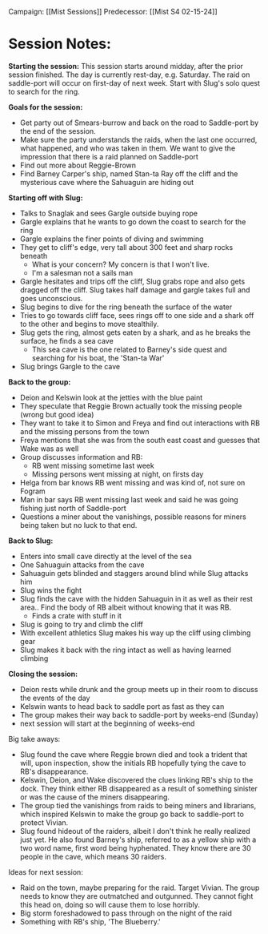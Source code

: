 Campaign: [[Mist Sessions]]
Predecessor: [[Mist S4 02-15-24]]

# Session Notes:

**Starting the session:**
This session starts around midday, after the prior session finished. The day is currently rest-day, e.g. Saturday. The raid on saddle-port will occur on first-day of next week. Start with Slug's solo quest to search for the ring. 

**Goals for the session:**
- Get party out of Smears-burrow and back on the road to Saddle-port by the end of the session. 
- Make sure the party understands the raids, when the last one occurred, what happened, and who was taken in them. We want to give the impression that there is a raid planned on Saddle-port 
- Find out more about Reggie-Brown
- Find Barney Carper's ship, named Stan-ta Ray off the cliff and the mysterious cave where the Sahuaguin are hiding out

**Starting off with Slug:**
- Talks to Snaglak and sees Gargle outside buying rope
- Gargle explains that he wants to go down the coast to search for the ring
- Gargle explains the finer points of diving and swimming
- They get to cliff's edge, very tall about 300 feet and sharp rocks beneath
	- What is your concern? My concern is that I won't live. 
	- I'm a salesman not a sails man
- Gargle hesitates and trips off the cliff, Slug grabs rope and also gets dragged off the cliff. Slug takes half damage and gargle takes full and goes unconscious.
- Slug begins to dive for the ring beneath the surface of the water
- Tries to go towards cliff face, sees rings off to one side and a shark off to the other and begins to move stealthily.
- Slug gets the ring, almost gets eaten by a shark, and as he breaks the surface, he finds a sea cave
	- This sea cave is the one related to Barney's side quest and searching for his boat, the 'Stan-ta War'
- Slug brings Gargle to the cave

**Back to the group:**
- Deion and Kelswin look at the jetties with the blue paint
- They speculate that Reggie Brown actually took the missing people (wrong but good idea)
- They want to take it to Simon and Freya and find out interactions with RB and the missing persons from the town
- Freya mentions that she was from the south east coast and guesses that Wake was as well
- Group discusses information and RB:
	- RB went missing sometime last week
	- Missing persons went missing at night, on firsts day
- Helga from bar knows RB went missing and was kind of, not sure on Fogram 
- Man in bar says RB went missing last week and said he was going fishing just north of Saddle-port 
- Questions a miner about the vanishings, possible reasons for miners being taken but no luck to that end. 

**Back to Slug:**
- Enters into small cave directly at the level of the sea
- One Sahuaguin attacks from the cave
- Sahuaguin gets blinded and staggers around blind while Slug attacks him
- Slug wins the fight 
- Slug finds the cave with the hidden Sahuaguin in it as well as their rest area.. Find the body of RB albeit without knowing that it was RB. 
	- Finds a crate with stuff in it 
- Slug is going to try and climb the cliff
- With excellent athletics Slug makes his way up the cliff using climbing gear
- Slug makes it back with the ring intact as well as having learned climbing 

**Closing the session:**
- Deion rests while drunk and the group meets up in their room to discuss the events of the day
- Kelswin wants to head back to saddle port as fast as they can 
- The group makes their way back to saddle-port by weeks-end (Sunday) 
- next session will start at the beginning of weeks-end 

Big take aways:
- Slug found the cave where Reggie brown died and took a trident that will, upon inspection, show the initials RB hopefully tying the cave to RB's disappearance. 
- Kelswin, Deion, and Wake discovered the clues linking RB's ship to the dock. They think either RB disappeared as a result of something sinister or was the cause of the miners disappearing. 
- The group tied the vanishings from raids to being miners and librarians, which inspired Kelswin to make the group go back to saddle-port to protect Vivian. 
- Slug found hideout of the raiders, albeit I don't think he really realized just yet. He also found Barney's ship, referred to as a yellow ship with a two word name, first word being hyphenated. They know there are 30 people in the cave, which means 30 raiders. 

Ideas for next session:
- Raid on the town, maybe preparing for the raid. Target Vivian. The group needs to know they are outmatched and outgunned. They cannot fight this head on, doing so will cause them to lose horribly. 
- Big storm foreshadowed to pass through on the night of the raid
- Something with RB's ship, 'The Blueberry.'